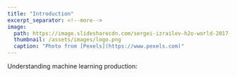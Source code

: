 ```yaml
---
title: "Introduction"
excerpt_separator: <!--more-->
image: 
  path: https://image.slidesharecdn.com/sergei-izrailev-h2o-world-2017-20min1-171210061619/95/design-patterns-for-machine-learning-in-production-sergei-izrailev-chief-data-scientist-beeswaxio-12-638.jpg?cb=1513041290
  thumbnail: /assets/images/logo.png
  caption: "Photo from [Pexels](https://www.pexels.com)"
---
```

Understanding machine learning production:
